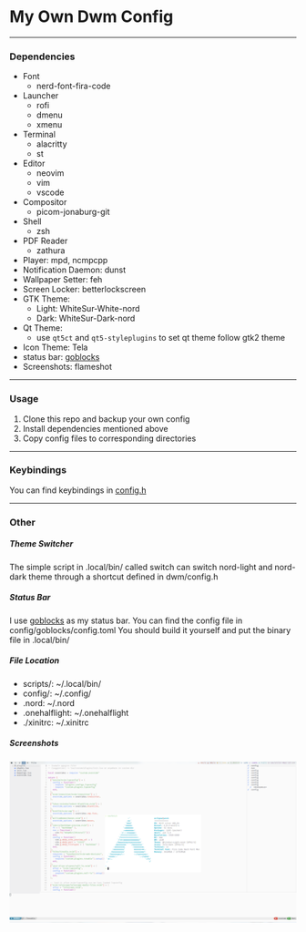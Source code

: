 # My Own Dwm Config
---

### Dependencies
- Font
    - nerd-font-fira-code
- Launcher
    - rofi
    - dmenu
    - xmenu
- Terminal
    - alacritty
    - st
- Editor
    - neovim
    - vim
    - vscode
- Compositor
    - picom-jonaburg-git
- Shell
    - zsh
- PDF Reader
    - zathura
- Player: mpd, ncmpcpp
- Notification Daemon: dunst
- Wallpaper Setter: feh
- Screen Locker: betterlockscreen
- GTK Theme: 
    - Light: WhiteSur-White-nord
    - Dark: WhiteSur-Dark-nord
- Qt Theme:
    - use `qt5ct` and `qt5-styleplugins` to set qt theme follow gtk2 theme  
- Icon Theme: Tela
- status bar: [goblocks](./goblocks/)
- Screenshots: flameshot
  
---
### Usage
1. Clone this repo and backup your own config
2. Install dependencies mentioned above
3. Copy config files to corresponding directories
   
---
### Keybindings
You can find keybindings in [config.h](./config.h)

---

### Other
##### Theme Switcher
The simple script in .local/bin/ called switch can switch nord-light and nord-dark theme through a shortcut defined in dwm/config.h

##### Status Bar
I use [goblocks](./goblocks/) as my status bar. You can find the config file in config/goblocks/config.toml
You should build it yourself and put the binary file in .local/bin/

##### File Location
- scripts/: ~/.local/bin/
- config/: ~/.config/
- .nord: ~/.nord
- .onehalflight: ~/.onehalflight
- ./xinitrc: ~/.xinitrc
  
##### Screenshots
![screenshot](./shots/sc.png)

